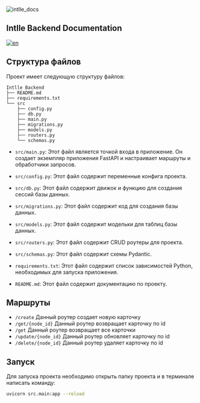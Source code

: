![intlle_docs](https://github.com/Intlle/Backend/assets/146841763/38772e5d-8c51-41f0-81cd-b3c1b0a3afe0)
## Intlle Backend Documentation
[![en](https://img.shields.io/badge/lang-en-blue.svg)](https://github.com/Intlle/Backend/blob/docs-update/README.md)

## Структура файлов

Проект имеет следующую структуру файлов:

```
Intlle Backend
├── README.md
├── requirements.txt
└── src
    ├── config.py
    ├── db.py
    ├── main.py
    ├── migrations.py
    ├── models.py
    ├── routers.py
    └── schemas.py

```

- `src/main.py`: Этот файл является точкой входа в приложение. Он создает экземпляр приложения FastAPI и настраивает маршруты и обработчики запросов.

- `src/config.py`: Этот файл содержит переменные конфига проекта.

- `src/db.py`: Этот файл содержит движок и функцию для создания сессий базы данных.

- `src/migrations.py`: Этот файл содержит код для создания базы данных.

- `src/models.py`: Этот файл содержит модельки для таблиц базы данных.

- `src/routers.py`: Этот файл содержит CRUD роутеры для проекта.

- `src/schemas.py`: Этот файл содержит схемы Pydantic.

- `requirements.txt`: Этот файл содержит список зависимостей Python, необходимых для запуска приложения.

- `README.md`: Этот файл содержит документацию по проекту.


## Маршруты

- `/create` Данный роутер создает новую карточку
- `/get/{node_id}` Данный роутер возвращает карточку по id
- `/get` Данный роутер возвращает все карточки
- `/update/{node_id}` Данный роутер обновляет карточку по id
- `/delete/{node_id}` Данный роутер удаляет карточку по id

## Запуск
Для запуска проекта необходимо открыть папку проекта и в терминале написать команду:

```bash
uvicorn src.main:app --reload
```
